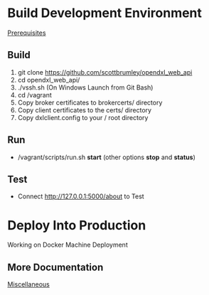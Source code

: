# Build Development Environment

[Prerequisites](Prerequisites.md)

## Build

1. git clone https://github.com/scottbrumley/opendxl_web_api
2. cd opendxl_web_api/
3. ./vssh.sh (On Windows Launch from Git Bash)
4. cd /vagrant
5. Copy broker certificates to brokercerts/ directory
6. Copy client certificates to the certs/ directory
7. Copy dxlclient.config to your / root directory

## Run
* /vagrant/scripts/run.sh **start** (other options **stop** and **status**)

## Test
* Connect http://127.0.0.1:5000/about to Test

# Deploy Into Production
Working on Docker Machine Deployment

## More Documentation
[Miscellaneous](misc.md)